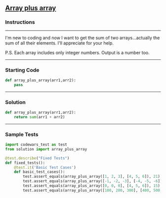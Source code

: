 ## [Array plus array](https://www.codewars.com/kata/5a2be17aee1aaefe2a000151)

### Instructions

---

I'm new to coding and now I want to get the sum of two arrays...actually the sum of all their elements. I'll appreciate for your help.

P.S. Each array includes only integer numbers. Output is a number too.

---

### Starting Code


```python
def array_plus_array(arr1,arr2):
    pass
```

---

### Solution


```python
def array_plus_array(arr1,arr2):
    return sum(arr1 + arr2)
```

---

### Sample Tests

```python
import codewars_test as test
from solution import array_plus_array

@test.describe("Fixed Tests")
def fixed_tests():
    @test.it('Basic Test Cases')
    def basic_test_cases():
        test.assert_equals(array_plus_array([1, 2, 3], [4, 5, 6]), 21)
        test.assert_equals(array_plus_array([-1, -2, -3], [-4, -5, -6]), -21)
        test.assert_equals(array_plus_array([0, 0, 0], [4, 5, 6]), 15)
        test.assert_equals(array_plus_array([100, 200, 300], [400, 500, 600]), 2100)
    
```
